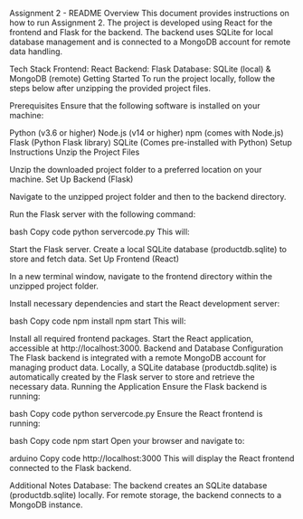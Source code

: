 Assignment 2 - README
Overview
This document provides instructions on how to run Assignment 2. The project is developed using React for the frontend and Flask for the backend. The backend uses SQLite for local database management and is connected to a MongoDB account for remote data handling.

Tech Stack
Frontend: React
Backend: Flask
Database: SQLite (local) & MongoDB (remote)
Getting Started
To run the project locally, follow the steps below after unzipping the provided project files.

Prerequisites
Ensure that the following software is installed on your machine:

Python (v3.6 or higher)
Node.js (v14 or higher)
npm (comes with Node.js)
Flask (Python Flask library)
SQLite (Comes pre-installed with Python)
Setup Instructions
Unzip the Project Files

Unzip the downloaded project folder to a preferred location on your machine.
Set Up Backend (Flask)

Navigate to the unzipped project folder and then to the backend directory.

Run the Flask server with the following command:

bash
Copy code
python servercode.py
This will:

Start the Flask server.
Create a local SQLite database (productdb.sqlite) to store and fetch data.
Set Up Frontend (React)

In a new terminal window, navigate to the frontend directory within the unzipped project folder.

Install necessary dependencies and start the React development server:

bash
Copy code
npm install
npm start
This will:

Install all required frontend packages.
Start the React application, accessible at http://localhost:3000.
Backend and Database Configuration
The Flask backend is integrated with a remote MongoDB account for managing product data.
Locally, a SQLite database (productdb.sqlite) is automatically created by the Flask server to store and retrieve the necessary data.
Running the Application
Ensure the Flask backend is running:

bash
Copy code
python servercode.py
Ensure the React frontend is running:

bash
Copy code
npm start
Open your browser and navigate to:

arduino
Copy code
http://localhost:3000
This will display the React frontend connected to the Flask backend.

Additional Notes
Database: The backend creates an SQLite database (productdb.sqlite) locally. For remote storage, the backend connects to a MongoDB instance.
